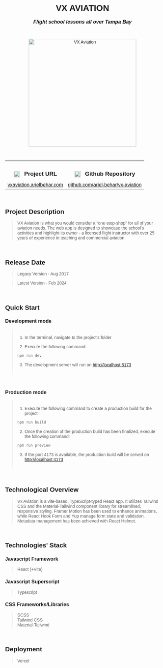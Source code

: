 <link rel="preconnect" href="https://fonts.googleapis.com">
<link rel="preconnect" href="https://fonts.gstatic.com" crossorigin>
<link href="https://fonts.googleapis.com/css2?family=Montserrat:ital,wght@0,100..900;1,100..900&display=swap" rel="stylesheet">

<div style='font-family: "Montserrat", sans-serif; font-optical-sizing: autoм font-weight: 400; font-style: normal;'>

<h1 align="center" style="text-transform: uppercase">VX AVIATION</h1>
<h3 align="center" style="margin-top: 1px; text-align: center;" ><em>Flight school lessons all over Tampa Bay</em></h3>

<br />

<p align="center">
    <img style="height: 350px; width: auto" alt="VX Aviation" src="https://github-repositories-images.s3.eu-central-1.amazonaws.com/vx-aviation.png">
</p>

<br />

<table align="center" style="width:100%;">
  <tr>
    <th align="center">
        <img align="center" alt="Link" style="height: 20px; width: auto; margin-right: 10px;" src="https://github-repositories-images.s3.eu-central-1.amazonaws.com/link.png">
        <h3 align="center" style="margin-bottom: 10px; display: inline-block;">Project URL</h3>
    </th>
    <th align="center">
        <img align="center" alt="Github" style="height: 20px; width: auto; margin-right: 10px;" src="https://github-repositories-images.s3.eu-central-1.amazonaws.com/github.png">
        <h3 align="center" style="margin-bottom: 10px; display: inline-block;">Github Repository</h3>
    </th>
  </tr>
  <tr>
    <td align="center">
        <a align="center" href="https://vxaviation.arielbehar.com/" target="_blank">vxaviation.arielbehar.com</a>
    </td>
    <td align="center">
        <a href="https://github.com/ariel-behar/vx-aviation" target="_blank">github.com/ariel-behar/vx-aviation</a>
    </td>
  </tr>
</table>

<br />

<h2>Project Description</h2>

<blockquote>
VX Aviation is what you would consider a “one-stop-shop” for all of your aviation needs. The web app is designed to showcase the school's activities and highlight its owner - a licensed flight instructor with over 25 years of experience in teaching and commercial aviation. 
</blockquote>

<br />

<h2>Release Date</h2>

<blockquote>Legacy Version - Aug 2017</blockquote>
<blockquote>Latest Version - Feb 2024</blockquote>

<br />

<h2>Quick Start</h2>

<h3>Development mode</h3>

<blockquote style="padding-top:5px; padding-bottom: 5px">

1. In the terminal, navigate to the project's folder

2. Execute the following command:

```bash
npm run dev
```

3. The development server will run on [http://localhost:5173](http://localhost:5173)
</blockquote>

<br />

<h3>Production mode</h3>

<blockquote style="padding-top:5px; padding-bottom: 5px">

1. Execute the following command to create a production build for the project:
```bash
npm run build
```

2. Once the creation of the production build has been finalized, execute the following command:
```bash
npm run preview
```
3. If the port 4173 is available, the production build will be served on [http://localhost:4173](http://localhost:4173)
</blockquote>

<br />

<h2>Technological Overview</h2>

<blockquote>Vx Aviation is a vite-based, TypeScript-typed React app. It utilizes Tailwind CSS and the Material-Tailwind component library for streamlined, responsive styling. Framer Motion has been used to enhance animations, while React Hook Form and Yup manage form state and validation. Metadata management has been achieved with React Helmet.
</blockquote>

<br />

<h2>Technologies' Stack</h2>

<h3>Javascript Framework</h3> 

<blockquote>React (+Vite)</blockquote>

<h3>Javascript Superscript</h3> 

<blockquote>Typescript</blockquote>

<h3>CSS Frameworks/Libraries</h3>

<blockquote>
SCSS
<br />
Tailwind CSS
<br/>
Material-Tailwind</blockquote>

<br />

<h2>Deployment</h2>

<blockquote>Vercel</blockquote>

<!-- <br /> -->
<!-- <h2>Specs</h2> -->
